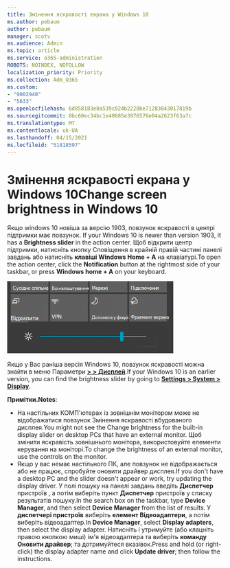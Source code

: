 ```yaml
---
title: Змінення яскравості екрана у Windows 10
ms.author: pebaum
author: pebaum
manager: scotv
ms.audience: Admin
ms.topic: article
ms.service: o365-administration
ROBOTS: NOINDEX, NOFOLLOW
localization_priority: Priority
ms.collection: Adm_O365
ms.custom:
- "9002940"
- "5633"
ms.openlocfilehash: 6d858183e8a539c024b2228be71283043017819b
ms.sourcegitcommit: 8bc60ec34bc1e40685e3976576e04a2623f63a7c
ms.translationtype: MT
ms.contentlocale: uk-UA
ms.lasthandoff: 04/15/2021
ms.locfileid: "51818597"
---
```

# <a name="change-screen-brightness-in-windows-10"></a><span data-ttu-id="2728f-102">Змінення яскравості екрана у Windows 10</span><span class="sxs-lookup"><span data-stu-id="2728f-102">Change screen brightness in Windows 10</span></span>

<span data-ttu-id="2728f-103">Якщо windows 10 новіша за версію 1903, повзунок яскравості в центрі підтримки має повзунок. </span><span class="sxs-lookup"><span data-stu-id="2728f-103">If your Windows 10 is newer than version 1903, it has a **Brightness slider** in the action center.</span></span> <span data-ttu-id="2728f-104">Щоб відкрити центр підтримки,  натисніть кнопку Сповіщення в крайній правій частині панелі завдань або натисніть **клавіші Windows Home + A** на клавіатурі.</span><span class="sxs-lookup"><span data-stu-id="2728f-104">To open the action center, click the **Notification** button at the rightmost side of your taskbar, or press **Windows home + A** on your keyboard.</span></span>

![Повзунок яскравості](media/brightness-slider.png)

<span data-ttu-id="2728f-106">Якщо у Вас раніша версія Windows 10, повзунок яскравості можна знайти в меню Параметри **[> > Дисплей](ms-settings:display?activationSource=GetHelp)**.</span><span class="sxs-lookup"><span data-stu-id="2728f-106">If your Windows 10 is an earlier version, you can find the brightness slider by going to **[Settings > System > Display](ms-settings:display?activationSource=GetHelp)**.</span></span>

<span data-ttu-id="2728f-107">**Примітки.**</span><span class="sxs-lookup"><span data-stu-id="2728f-107">**Notes**:</span></span>

- <span data-ttu-id="2728f-108">На настільних КОМП'ютерах із зовнішнім монітором може не відображатися повзунок Змінення яскравості вбудованого дисплея.</span><span class="sxs-lookup"><span data-stu-id="2728f-108">You might not see the Change brightness for the built-in display slider on desktop PCs that have an external monitor.</span></span> <span data-ttu-id="2728f-109">Щоб змінити яскравість зовнішнього монітора, використовуйте елементи керування на моніторі.</span><span class="sxs-lookup"><span data-stu-id="2728f-109">To change the brightness of an external monitor, use the controls on the monitor.</span></span>
- <span data-ttu-id="2728f-110">Якщо у вас немає настільного ПК, але повзунок не відображається або не працює, спробуйте оновити драйвер дисплея.</span><span class="sxs-lookup"><span data-stu-id="2728f-110">If you don't have a desktop PC and the slider doesn't appear or work, try updating the display driver.</span></span> <span data-ttu-id="2728f-111">У полі пошуку на панелі завдань введіть **Диспетчер** пристроїв , а потім виберіть пункт **Диспетчер** пристроїв у списку результатів пошуку.</span><span class="sxs-lookup"><span data-stu-id="2728f-111">In the search box on the taskbar, type **Device Manager**, and then select **Device Manager** from the list of results.</span></span> <span data-ttu-id="2728f-112">У **диспетчері пристроїв** виберіть **елемент Відеоадаптери**, а потім виберіть відеоадаптер.</span><span class="sxs-lookup"><span data-stu-id="2728f-112">In **Device Manager**, select **Display adapters**, then select the display adapter.</span></span> <span data-ttu-id="2728f-113">Натисніть і утримуйте (або клацніть правою кнопкою миші) ім'я відеоадаптера та виберіть **команду Оновити драйвер**; та дотримуйтеся вказівок.</span><span class="sxs-lookup"><span data-stu-id="2728f-113">Press and hold (or right-click) the display adapter name and click **Update driver**; then follow the instructions.</span></span>
